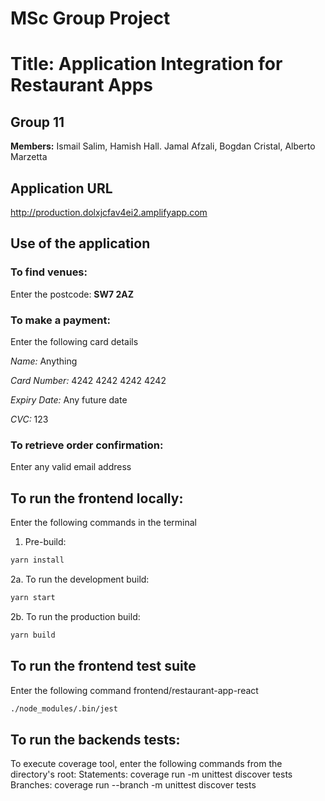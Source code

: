 # MSc Group Project
# Title: Application Integration for Restaurant Apps
## Group 11
**Members:** Ismail Salim, Hamish Hall. Jamal Afzali, Bogdan Cristal, Alberto Marzetta

## Application URL
http://production.dolxjcfav4ei2.amplifyapp.com

## Use of the application
### To find venues:
Enter the postcode: **SW7 2AZ**

### To make a payment:
Enter the following card details

*Name:* Anything

*Card Number:* 4242 4242 4242 4242

*Expiry Date:* Any future date

*CVC:* 123

### To retrieve order confirmation:
Enter any valid email address

## To run the frontend locally:
Enter the following commands in the terminal

1. Pre-build: 
```bash
yarn install
```

2a. To run the development build:
```bash
yarn start
```

2b. To run the production build:
```bash
yarn build
```

## To run the frontend test suite
Enter the following command frontend/restaurant-app-react
```bash
./node_modules/.bin/jest
```

## To run the backends tests:
To execute coverage tool, enter the following commands from the directory's root:
Statements: coverage run -m unittest discover tests
Branches: coverage run --branch -m unittest discover tests
